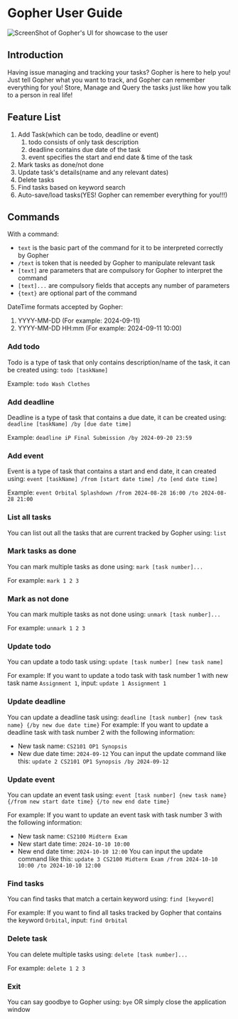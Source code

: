 # Gopher User Guide

![ScreenShot of Gopher's UI for showcase to the user]("/assets/images/Ui.png")

## Introduction
Having issue managing and tracking your tasks? Gopher is here to help you!
Just tell Gopher what you want to track, and Gopher can remember everything for you!
Store, Manage and Query the tasks just like how you talk to a person in real life!

## Feature List
1. Add Task(which can be todo, deadline or event)
    1. todo consists of only task description
    2. deadline contains due date of the task
    3. event specifies the start and end date & time of the task
2. Mark tasks as done/not done
3. Update task's details(name and any relevant dates)
4. Delete tasks
5. Find tasks based on keyword search
6. Auto-save/load tasks(YES! Gopher can remember everything for you!!!)

## Commands
With a command:
- `text` is the basic part of the command for it to be interpreted correctly by Gopher
- `/text` is token that is needed by Gopher to manipulate relevant task
- `[text]` are parameters that are compulsory for Gopher to interpret the command
- `[text]...` are compulsory fields that accepts any number of parameters
- `{text}` are optional part of the command

DateTime formats accepted by Gopher:
1. YYYY-MM-DD (For example: 2024-09-11)
2. YYYY-MM-DD HH:mm (For example: 2024-09-11 10:00)

### Add todo
Todo is a type of task that only contains description/name of the task, it can be created using:
`todo [taskName]`

Example: `todo Wash Clothes`

### Add deadline
Deadline is a type of task that contains a due date, it can be created using:
`deadline [taskName] /by [due date time]`

Example: `deadline iP Final Submission /by 2024-09-20 23:59`

### Add event
Event is a type of task that contains a start and end date, it can created using:
`event [taskName] /from [start date time] /to [end date time]`

Example: `event Orbital Splashdown /from 2024-08-28 16:00 /to 2024-08-28 21:00`

### List all tasks
You can list out all the tasks that are current tracked by Gopher using:
`list`

### Mark tasks as done
You can mark multiple tasks as done using:
`mark [task number]...`

For example: `mark 1 2 3`

### Mark as not done
You can mark multiple tasks as not done using:
`unmark [task number]...`

For example: `unmark 1 2 3`

### Update todo
You can update a todo task using:
`update [task number] [new task name]`

For example:
If you want to update a todo task with task number 1 with new task name `Assignment 1`, input:
`update 1 Assignment 1` 

### Update deadline
You can update a deadline task using:
`deadline [task number] {new task name} {/by new due date time}`
For example:
If you want to update a deadline task with task number 2 with the following information:
- New task name: `CS2101 OP1 Synopsis`
- New due date time: `2024-09-12`
You can input the update command like this:
`update 2 CS2101 OP1 Synopsis /by 2024-09-12`

### Update event
You can update an event task using:
`event [task number] {new task name} {/from new start date time} {/to new end date time}`

For example: 
If you want to update an event task with task number 3 with the following information:
- New task name: `CS2100 Midterm Exam`
- New start date time: `2024-10-10 10:00`
- New end date time: `2024-10-10 12:00`
You can input the update command like this:
`update 3 CS2100 Midterm Exam /from 2024-10-10 10:00 /to 2024-10-10 12:00`

### Find tasks
You can find tasks that match a certain keyword using:
`find [keyword]`

For example:
If you want to find all tasks tracked by Gopher that contains the keyword `Orbital`, input:
`find Orbital`

### Delete task
You can delete multiple tasks using:
`delete [task number]...`

For example: `delete 1 2 3`

### Exit
You can say goodbye to Gopher using:
`bye` OR simply close the application window
